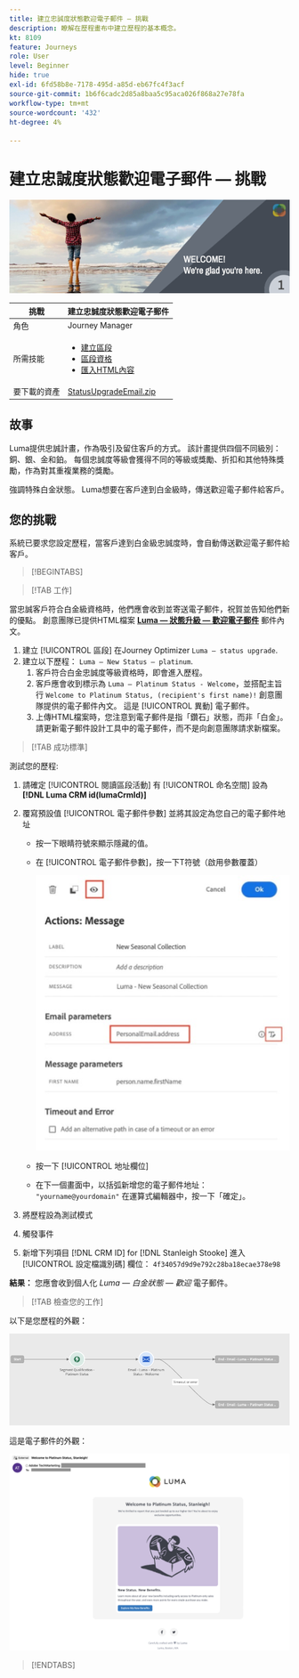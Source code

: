 ```yaml
---
title: 建立忠誠度狀態歡迎電子郵件 — 挑戰
description: 瞭解在歷程畫布中建立歷程的基本概念。
kt: 8109
feature: Journeys
role: User
level: Beginner
hide: true
exl-id: 6fd58b8e-7178-495d-a85d-eb67fc4f3acf
source-git-commit: 1b6f6cadc2d85a8baa5c95aca026f868a27e78fa
workflow-type: tm+mt
source-wordcount: '432'
ht-degree: 4%

---
```


# 建立忠誠度狀態歡迎電子郵件 — 挑戰

![忠誠度狀態歡迎電子郵件 — 質詢橫幅](/help/challenges/assets/email-assets/luma-transactional-onboarding-1.png)

| 挑戰 | 建立忠誠度狀態歡迎電子郵件 |
|---|---|
| 角色 | Journey Manager |
| 所需技能 | <ul><li>[建立區段](https://experienceleague.adobe.com/docs/journey-optimizer-learn/tutorials/profiles-segments-subscriptions/create-segments.html)</li> <li>[區段資格](https://experienceleague.adobe.com/docs/journey-optimizer-learn/tutorials/create-journeys/use-case-read-segment-qualification.html)</li><li>[匯入HTML內容](https://experienceleague.adobe.com/docs/journey-optimizer-learn/tutorials/create-messages/create-emails/import-and-author-html-email-content.html)</li></ul> |
| 要下載的資產 | [StatusUpgradeEmail.zip](/help/challenges/assets/email-assets/StatusUpgradeEmail.zip) |

## 故事

Luma提供忠誠計畫，作為吸引及留住客戶的方式。 該計畫提供四個不同級別：銅、銀、金和鉑。 每個忠誠度等級會獲得不同的等級或獎勵、折扣和其他特殊獎勵，作為對其重複業務的獎勵。

強調特殊白金狀態。 Luma想要在客戶達到白金級時，傳送歡迎電子郵件給客戶。

## 您的挑戰

系統已要求您設定歷程，當客戶達到白金級忠誠度時，會自動傳送歡迎電子郵件給客戶。

>[!BEGINTABS]

>[!TAB 工作]

當忠誠客戶符合白金級資格時，他們應會收到並寄送電子郵件，祝賀並告知他們新的優點。 創意團隊已提供HTML檔案 **[Luma — 狀態升級 — 歡迎電子郵件](/help/challenges/assets/email-assets/StatusUpgradeEmail.zip)** 郵件內文。

1. 建立 [!UICONTROL 區段] 在Journey Optimizer `Luma – status upgrade`.
2. 建立以下歷程： `Luma – New Status – platinum`.
   1. 客戶符合白金忠誠度等級資格時，即會進入歷程。
   2. 客戶應會收到標示為 `Luma – Platinum Status - Welcome`，並搭配主旨行 `Welcome to Platinum Status, (recipient's first name)!` 創意團隊提供的電子郵件內文。 這是 [!UICONTROL 異動] 電子郵件。
   3. 上傳HTML檔案時，您注意到電子郵件是指「鑽石」狀態，而非「白金」。 請更新電子郵件設計工具中的電子郵件，而不是向創意團隊請求新檔案。

>[!TAB 成功標準]

測試您的歷程:

1. 請確定 [!UICONTROL 閱讀區段活動] 有 [!UICONTROL 命名空間] 設為 **[!DNL Luma CRM id(lumaCrmId)]**
2. 覆寫預設值 [!UICONTROL 電子郵件參數] 並將其設定為您自己的電子郵件地址
   * 按一下眼睛符號來顯示隱藏的值。
   * 在 [!UICONTROL 電子郵件參數]，按一下T符號（啟用參數覆蓋）

       ![覆寫電子郵件參數](/help/challenges/assets/c3-override-email-paramters.jpg)
   
   * 按一下 [!UICONTROL 地址欄位]
   * 在下一個畫面中，以括弧新增您的電子郵件地址： `"yourname@yourdomain"` 在運算式編輯器中，按一下「確定」。


3. 將歷程設為測試模式
4. 觸發事件
5. 新增下列項目 [!DNL CRM ID] for [!DNL Stanleigh Stooke] 進入 [!UICONTROL 設定檔識別碼] 欄位： `4f34057d9d9e792c28ba18ecae378e98`

**結果：** 您應會收到個人化 *Luma — 白金狀態 — 歡迎* 電子郵件。

>[!TAB 檢查您的工作]

以下是您歷程的外觀：

![platinum-status-upgrade-journey](/help/challenges/assets/journey-luma-status-upgrade.png)


這是電子郵件的外觀：

![Luma — 狀態升級 — 歡迎電子郵件](/help/challenges/assets/status-upgrade-welcome-email.png)

>[!ENDTABS]
